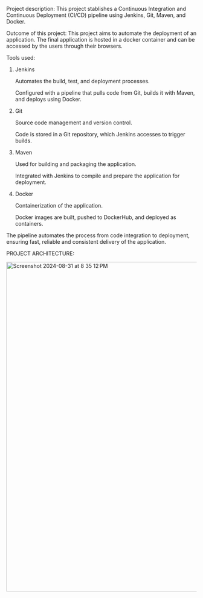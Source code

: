 Project description: 
This project stablishes a Continuous Integration and Continuous Deployment (CI/CD) pipeline using Jenkins, Git, Maven, and Docker.

Outcome of this project:
This project aims to automate the deployment of an application.
The final application is hosted in a docker container and can be accessed by the users through their browsers.

Tools used:

1. Jenkins
   
   Automates the build, test, and deployment processes.
   
   Configured with a pipeline that pulls code from Git, builds it with Maven, and deploys using Docker.

2. Git

   Source code management and version control.
   
   Code is stored in a Git repository, which Jenkins accesses to trigger builds.

3. Maven

   Used for building and packaging the application.

   Integrated with Jenkins to compile and prepare the application for deployment.

4. Docker

   Containerization of the application.

   Docker images are built, pushed to DockerHub, and deployed as containers.
   

   
The pipeline automates the process from code integration to deployment, ensuring fast, reliable and consistent delivery of the application.


PROJECT ARCHITECTURE: 

<img width="874" alt="Screenshot 2024-08-31 at 8 35 12 PM" src="https://github.com/user-attachments/assets/db3728f4-3992-4611-97ce-9c3b3754f729">

